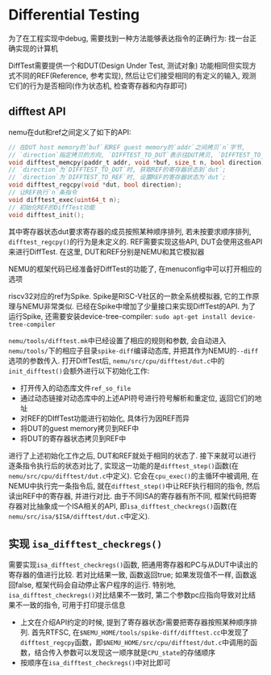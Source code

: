 # Differential Testing
为了在工程实现中debug, 需要找到一种方法能够表达指令的正确行为: 找一台正确实现的计算机

DiffTest需要提供一个和DUT(Design Under Test, 测试对象) 功能相同但实现方式不同的REF(Reference, 参考实现), 然后让它们接受相同的有定义的输入, 观测它们的行为是否相同(作为状态机, 检查寄存器和内存即可)

## difftest API
nemu在dut和ref之间定义了如下的API:

```c
// 在DUT host memory的`buf`和REF guest memory的`addr`之间拷贝`n`字节,
// `direction`指定拷贝的方向, `DIFFTEST_TO_DUT`表示往DUT拷贝, `DIFFTEST_TO_REF`表示往REF拷贝
void difftest_memcpy(paddr_t addr, void *buf, size_t n, bool direction);
// `direction`为`DIFFTEST_TO_DUT`时, 获取REF的寄存器状态到`dut`;
// `direction`为`DIFFTEST_TO_REF`时, 设置REF的寄存器状态为`dut`;
void difftest_regcpy(void *dut, bool direction);
// 让REF执行`n`条指令
void difftest_exec(uint64_t n);
// 初始化REF的DiffTest功能
void difftest_init();
```

其中寄存器状态dut要求寄存器的成员按照某种顺序排列, 若未按要求顺序排列, `difftest_regcpy()`的行为是未定义的. REF需要实现这些API, DUT会使用这些API来进行DiffTest. 在这里, DUT和REF分别是NEMU和其它模拟器

NEMU的框架代码已经准备好DiffTest的功能了, 在menuconfig中可以打开相应的选项

riscv32对应的ref为Spike. Spike是RISC-V社区的一款全系统模拟器, 它的工作原理与NEMU非常类似. 已经在Spike中增加了少量接口来实现DiffTest的API. 为了运行Spike, 还需要安装device-tree-compiler: `sudo apt-get install device-tree-compiler`

`nemu/tools/difftest.mk`中已经设置了相应的规则和参数, 会自动进入`nemu/tools/`下的相应子目录`spike-diff`编译动态库, 并把其作为NEMU的`--diff`选项的参数传入. 打开DiffTest后, `nemu/src/cpu/difftest/dut.c`中的`init_difftest()`会额外进行以下初始化工作:

- 打开传入的动态库文件`ref_so_file`
- 通过动态链接对动态库中的上述API符号进行符号解析和重定位, 返回它们的地址
- 对REF的DIffTest功能进行初始化, 具体行为因REF而异
- 将DUT的guest memory拷贝到REF中
- 将DUT的寄存器状态拷贝到REF中

进行了上述初始化工作之后, DUT和REF就处于相同的状态了. 接下来就可以进行逐条指令执行后的状态对比了, 实现这一功能的是`difftest_step()`函数(在`nemu/src/cpu/difftest/dut.c`中定义). 它会在`cpu_exec()`的主循环中被调用, 在NEMU中执行完一条指令后, 就在`difftest_step()`中让REF执行相同的指令, 然后读出REF中的寄存器, 并进行对比. 由于不同ISA的寄存器有所不同, 框架代码把寄存器对比抽象成一个ISA相关的API, 即`isa_difftest_checkregs()`函数(在`nemu/src/isa/$ISA/difftest/dut.c`中定义). 

## 实现 `isa_difftest_checkregs()`
需要实现`isa_difftest_checkregs()`函数, 把通用寄存器和PC与从DUT中读出的寄存器的值进行比较. 若对比结果一致, 函数返回true; 如果发现值不一样, 函数返回false, 框架代码会自动停止客户程序的运行. 特别地, `isa_difftest_checkregs()`对比结果不一致时, 第二个参数pc应指向导致对比结果不一致的指令, 可用于打印提示信息

- 上文在介绍API约定的时候, 提到了寄存器状态r需要把寄存器按照某种顺序排列. 首先RTFSC, 在`$NEMU_HOME/tools/spike-diff/difftest.cc`中发现了`difftest_regcpy`函数，即`$NEMU_HOME/src/cpu/difftest/dut.c`中调用的函数，结合传入参数可以发现这一顺序就是`CPU_state`的存储顺序
- 按顺序在`isa_difftest_checkregs()`中对比即可